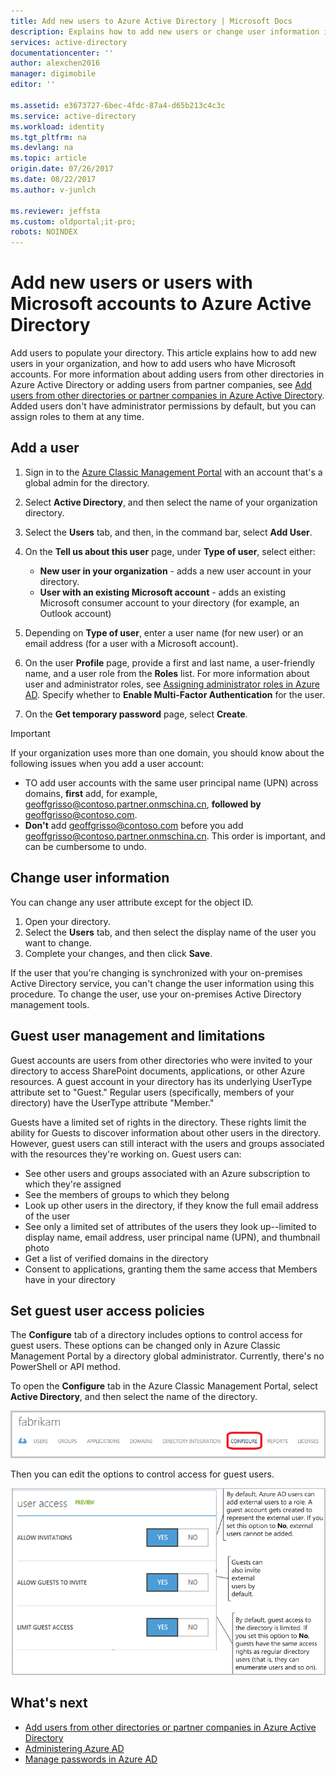 ```yaml
---
title: Add new users to Azure Active Directory | Microsoft Docs
description: Explains how to add new users or change user information in Azure Active Directory.
services: active-directory
documentationcenter: ''
author: alexchen2016
manager: digimobile
editor: ''

ms.assetid: e3673727-6bec-4fdc-87a4-d65b213c4c3c
ms.service: active-directory
ms.workload: identity
ms.tgt_pltfrm: na
ms.devlang: na
ms.topic: article
origin.date: 07/26/2017
ms.date: 08/22/2017
ms.author: v-junlch

ms.reviewer: jeffsta
ms.custom: oldportal;it-pro;
robots: NOINDEX
---
```

# Add new users or users with Microsoft accounts to Azure Active Directory
Add users to populate your directory. This article explains how to add new users in your organization, and how to add users who have Microsoft accounts. For more information about adding users from other directories in Azure Active Directory or adding users from partner companies, see [Add users from other directories or partner companies in Azure Active Directory](active-directory-create-users-external.md). Added users don't have administrator permissions by default, but you can assign roles to them at any time.

## Add a user
1. Sign in to the [Azure Classic Management Portal](https://manage.windowsazure.cn) with an account that's a global admin for the directory.
2. Select **Active Directory**, and then select the name of your organization directory.
3. Select the **Users** tab, and then, in the command bar, select **Add User**.
4. On the **Tell us about this user** page, under **Type of user**, select either:

   - **New user in your organization** - adds a new user account in your directory.
   - **User with an existing Microsoft account** - adds an existing Microsoft consumer account to your directory (for example, an Outlook account)
5. Depending on **Type of user**, enter a user name (for new user) or an email address (for a user with a Microsoft account).
6. On the user **Profile** page, provide a first and last name, a user-friendly name, and a user role from the **Roles** list. For more information about user and administrator roles, see [Assigning administrator roles in Azure AD](active-directory-assign-admin-roles.md). Specify whether to **Enable Multi-Factor Authentication** for the user.
7. On the **Get temporary password** page, select **Create**.

> [!IMPORTANT]
> If your organization uses more than one domain, you should know about the following issues when you add a user account:
>
> * TO add user accounts with the same user principal name (UPN) across domains, **first** add, for example, geoffgrisso@contoso.partner.onmschina.cn, **followed by** geoffgrisso@contoso.com.
> * **Don't** add geoffgrisso@contoso.com before you add geoffgrisso@contoso.partner.onmschina.cn. This order is important, and can be cumbersome to undo.
>
>

## Change user information
You can change any user attribute except for the object ID.

1. Open your directory.
2. Select the **Users** tab, and then select the display name of the user you want to change.
3. Complete your changes, and then click **Save**.

If the user that you're changing is synchronized with your on-premises Active Directory service, you can't change the user information using this procedure. To change the user, use your on-premises Active Directory management tools.

## Guest user management and limitations
Guest accounts are users from other directories who were invited to your directory to access SharePoint documents, applications, or other Azure resources. A guest account in your directory has its underlying UserType attribute set to "Guest." Regular users (specifically, members of your directory) have the UserType attribute "Member."

Guests have a limited set of rights in the directory. These rights limit the ability for Guests to discover information about other users in the directory. However, guest users can still interact with the users and groups associated with the resources they're working on. Guest users can:

- See other users and groups associated with an Azure subscription to which they're assigned
- See the members of groups to which they belong
- Look up other users in the directory, if they know the full email address of the user
- See only a limited set of attributes of the users they look up--limited to display name, email address, user principal name (UPN), and thumbnail photo
- Get a list of verified domains in the directory
- Consent to applications, granting them the same access that Members have in your directory

## Set guest user access policies
The **Configure** tab of a directory includes options to control access for guest users. These options can be changed only in Azure Classic Management Portal by a directory global administrator. Currently, there's no PowerShell or API method.

To open the **Configure** tab in the Azure Classic Management Portal, select **Active Directory**, and then select the name of the directory.

![Configure tab in Azure Active Directory][1]

Then you can edit the options to control access for guest users.

![access control options for guest users][2]

## What's next
- [Add users from other directories or partner companies in Azure Active Directory](active-directory-create-users-external.md)
- [Administering Azure AD](active-directory-administer.md)
- [Manage passwords in Azure AD](active-directory-manage-passwords.md)

<!--Image references-->
[1]: ./media/active-directory-create-users/RBACDirConfigTab.png
[2]: ./media/active-directory-create-users/RBACGuestAccessControls.png

<!--Update_Description: update metadata properties -->
